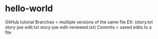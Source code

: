 # hello-world
GitHub tutorial
Branches = multiple versions of the same file 
EX: (story.txt
story-joe-edit.txt
story-joe-edit-reviewed.txt)
Commits = saved edits to a file
